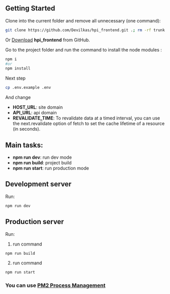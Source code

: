 ## Getting Started


Clone into the current folder and remove all unnecessary (one command):

```bash
git clone https://github.com/Devilkas/hpi_frontend.git .; rm -rf trunk .gitignore .git
```

Or [Download](https://github.com/Devilkas/hpi_frontend/archive/refs/heads/main.zip) **hpi_frontend** from GitHub.

Go to the project folder and run the command to install the node modules :
```bash
npm i
#or
npm install
```
Next step
```bash
cp .env.example .env
```
And change
- **HOST_URL**: site domain
- **API_URL**: api domain
- **REVALIDATE_TIME**: To revalidate data at a timed interval, you can use the next.revalidate option of fetch to set the cache lifetime of a resource (in seconds).

## Main tasks:

- **npm run dev**: run dev mode
- **npm run build**: project build
- **npm run start**: run production mode


## Development server

Run:

```bash
npm run dev
```

## Production server
Run:

1) run command
```bash
npm run build
```
2) run command
```bash
npm run start
```

### You can use [PM2 Process Management](https://pm2.keymetrics.io/docs/usage/quick-start/)